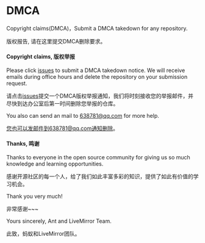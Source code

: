 # DMCA
Copyright claims(DMCA)，Submit a DMCA takedown for any repository. 

版权报告, 请在这里提交DMCA删除要求。

#### Copyright claims, 版权举报

Please click [issues](https://github.com/LiveMirror/DMCA/issues) to submit a DMCA takedown notice. We will receive emails during office hours and delete the repository on your submission request.

请点击[issues](https://github.com/LiveMirror/DMCA/issues)提交一个DMCA版权举报通知，我们将时刻接收您的举报邮件，并尽快到达办公室后第一时间删除您举报的仓库。

You also can send an mail to 638781@qq.com for more help.

您也可以发邮件到638781@qq.com通知删除。

#### Thanks, 鸣谢
Thanks to everyone in the open source community for giving us so much knowledge and learning opportunities.

感谢开源社区的每一个人，给了我们如此丰富多彩的知识，提供了如此有价值的学习机会。

Thank you very much!

非常感谢~~~

Yours sincerely, Ant and LiveMirror Team.

此致，蚂蚁和LiveMirror团队。
